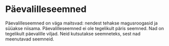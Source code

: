 # Päevalilleseemned

Päevalilleseemned on väga maitsvad: nendest tehakse magusroogasid ja süüakse
niisama. Päevalilleseemned ei ole tegelikult päris seemned. Nad on tegelikult
päevalille viljad. Neid kutsutakse seemneteks, sest nad meenutavad seemneid.
